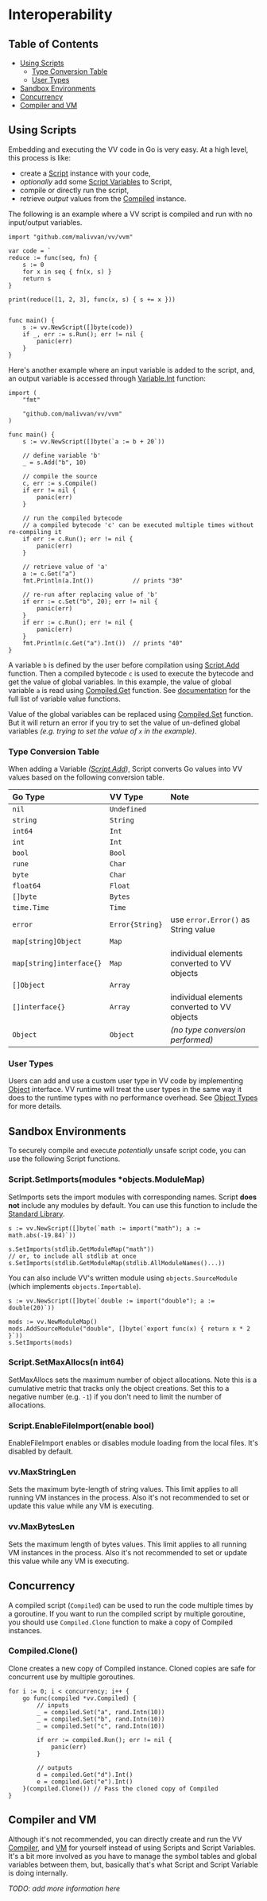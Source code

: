 # Interoperability  

## Table of Contents

- [Using Scripts](#using-scripts)
  - [Type Conversion Table](#type-conversion-table)
  - [User Types](#user-types)
- [Sandbox Environments](#sandbox-environments)
- [Concurrency](#concurrency)
- [Compiler and VM](#compiler-and-vm)

## Using Scripts

Embedding and executing the VV code in Go is very easy. At a high level,
this process is like:

- create a [Script](https://godoc.org/github.com/malivvan/vv#Script) instance with
your code,
- _optionally_ add some
[Script Variables](https://godoc.org/github.com/malivvan/vv#Variable) to Script,
- compile or directly run the script,
- retrieve _output_ values from the
[Compiled](https://godoc.org/github.com/malivvan/vv#Compiled) instance.

The following is an example where a VV script is compiled and run with no
input/output variables.

```golang
import "github.com/malivvan/vv/vvm"

var code = `
reduce := func(seq, fn) {
    s := 0
    for x in seq { fn(x, s) }
    return s
}

print(reduce([1, 2, 3], func(x, s) { s += x }))
`

func main() {
    s := vv.NewScript([]byte(code))
    if _, err := s.Run(); err != nil {
        panic(err)
    }
}
```

Here's another example where an input variable is added to the script, and, an
output variable is accessed through
[Variable.Int](https://godoc.org/github.com/malivvan/vv#Variable.Int) function:

```golang
import (
    "fmt"

    "github.com/malivvan/vv/vvm"
)

func main() {
    s := vv.NewScript([]byte(`a := b + 20`))

    // define variable 'b'
    _ = s.Add("b", 10)

    // compile the source
    c, err := s.Compile()
    if err != nil {
        panic(err)
    }

    // run the compiled bytecode
    // a compiled bytecode 'c' can be executed multiple times without re-compiling it
    if err := c.Run(); err != nil {
        panic(err)
    }

    // retrieve value of 'a'
    a := c.Get("a")
    fmt.Println(a.Int())           // prints "30"

    // re-run after replacing value of 'b'
    if err := c.Set("b", 20); err != nil {
        panic(err)
    }
    if err := c.Run(); err != nil {
        panic(err)
    }
    fmt.Println(c.Get("a").Int())  // prints "40"
}
```

A variable `b` is defined by the user before compilation using
[Script.Add](https://godoc.org/github.com/malivvan/vv#Script.Add) function. Then a
compiled bytecode `c` is used to execute the bytecode and get the value of
global variables. In this example, the value of global variable `a` is read
using [Compiled.Get](https://godoc.org/github.com/malivvan/vv#Compiled.Get)
function. See
[documentation](https://godoc.org/github.com/malivvan/vv#Variable) for the
full list of variable value functions.

Value of the global variables can be replaced using
[Compiled.Set](https://godoc.org/github.com/malivvan/vv#Compiled.Set) function.
But it will return an error if you try to set the value of un-defined global
variables _(e.g. trying to set the value of `x` in the example)_.  

### Type Conversion Table

When adding a Variable
_([Script.Add](https://godoc.org/github.com/malivvan/vv#Script.Add))_, Script
converts Go values into VV values based on the following conversion table.

| Go Type | VV Type | Note |
| :--- | :--- | :--- |
|`nil`|`Undefined`||
|`string`|`String`||
|`int64`|`Int`||
|`int`|`Int`||
|`bool`|`Bool`||
|`rune`|`Char`||
|`byte`|`Char`||
|`float64`|`Float`||
|`[]byte`|`Bytes`||
|`time.Time`|`Time`||
|`error`|`Error{String}`|use `error.Error()` as String value|
|`map[string]Object`|`Map`||
|`map[string]interface{}`|`Map`|individual elements converted to VV objects|
|`[]Object`|`Array`||
|`[]interface{}`|`Array`|individual elements converted to VV objects|
|`Object`|`Object`|_(no type conversion performed)_|

### User Types

Users can add and use a custom user type in VV code by implementing
[Object](https://godoc.org/github.com/malivvan/vv#Object) interface. VV runtime
will treat the user types in the same way it does to the runtime types with no
performance overhead. See
[Object Types](https://github.com/malivvan/vv/blob/master/docs/objects.md) for
more details.

## Sandbox Environments

To securely compile and execute _potentially_ unsafe script code, you can use
the following Script functions.

### Script.SetImports(modules *objects.ModuleMap)

SetImports sets the import modules with corresponding names. Script **does not**
include any modules by default. You can use this function to include the
[Standard Library](https://github.com/malivvan/vv/blob/master/docs/stdlib.md).

```golang
s := vv.NewScript([]byte(`math := import("math"); a := math.abs(-19.84)`))

s.SetImports(stdlib.GetModuleMap("math"))
// or, to include all stdlib at once
s.SetImports(stdlib.GetModuleMap(stdlib.AllModuleNames()...))
```

You can also include VV's written module using `objects.SourceModule`
(which implements `objects.Importable`).

```golang
s := vv.NewScript([]byte(`double := import("double"); a := double(20)`))

mods := vv.NewModuleMap()
mods.AddSourceModule("double", []byte(`export func(x) { return x * 2 }`))
s.SetImports(mods)
```

### Script.SetMaxAllocs(n int64)

SetMaxAllocs sets the maximum number of object allocations. Note this is a
cumulative metric that tracks only the object creations. Set this to a negative
number (e.g. `-1`) if you don't need to limit the number of allocations.

### Script.EnableFileImport(enable bool)

EnableFileImport enables or disables module loading from the local files. It's
disabled by default.

### vv.MaxStringLen

Sets the maximum byte-length of string values. This limit applies to all
running VM instances in the process. Also it's not recommended to set or update
this value while any VM is executing.

### vv.MaxBytesLen

Sets the maximum length of bytes values. This limit applies to all running VM
instances in the process. Also it's not recommended to set or update this value
while any VM is executing.

## Concurrency

A compiled script (`Compiled`) can be used to run the code multiple
times by a goroutine. If you want to run the compiled script by multiple
goroutine, you should use `Compiled.Clone` function to make a copy of Compiled
instances.

### Compiled.Clone()

Clone creates a new copy of Compiled instance. Cloned copies are safe for
concurrent use by multiple goroutines. 

```golang
for i := 0; i < concurrency; i++ {
    go func(compiled *vv.Compiled) {
        // inputs
        _ = compiled.Set("a", rand.Intn(10))
        _ = compiled.Set("b", rand.Intn(10))
        _ = compiled.Set("c", rand.Intn(10))

        if err := compiled.Run(); err != nil {
            panic(err)
        }

        // outputs
        d = compiled.Get("d").Int()
        e = compiled.Get("e").Int()
    }(compiled.Clone()) // Pass the cloned copy of Compiled
}
```

## Compiler and VM

Although it's not recommended, you can directly create and run the VV
[Compiler](https://godoc.org/github.com/malivvan/vv#Compiler), and
[VM](https://godoc.org/github.com/malivvan/vv#VM) for yourself instead of using
Scripts and Script Variables. It's a bit more involved as you have to manage
the symbol tables and global variables between them, but, basically that's what
Script and Script Variable is doing internally.

_TODO: add more information here_
